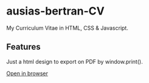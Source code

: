 # ausias-bertran-CV
My Curriculum Vitae in HTML, CSS &amp; Javascript.

## Features
Just a html design to export on PDF by window.print().

[Open in browser](https://ulldecorb.github.io/ausias-bertran-CV/)
